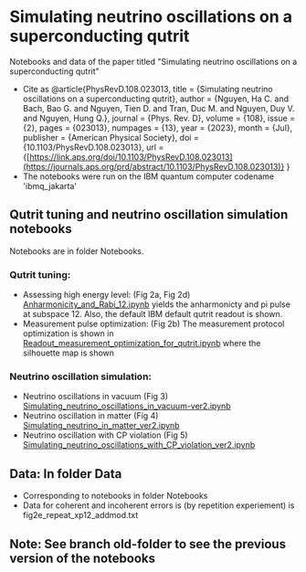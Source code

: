 # Simulating neutrino oscillations on a superconducting qutrit
Notebooks and data of the paper titled "Simulating neutrino oscillations on a superconducting qutrit"
- Cite as
  @article{PhysRevD.108.023013, 
  title = {Simulating neutrino oscillations on a superconducting qutrit},
  author = {Nguyen, Ha C. and Bach, Bao G. and Nguyen, Tien D. and Tran, Duc M. and Nguyen, Duy V. and Nguyen, Hung Q.},
  journal = {Phys. Rev. D},
  volume = {108},
  issue = {2},
  pages = {023013},
  numpages = {13},
  year = {2023},
  month = {Jul},
  publisher = {American Physical Society},
  doi = {10.1103/PhysRevD.108.023013},
  url = {[https://link.aps.org/doi/10.1103/PhysRevD.108.023013](https://journals.aps.org/prd/abstract/10.1103/PhysRevD.108.023013)}
}
- The notebooks were run on the IBM quantum computer codename 'ibmq_jakarta'
## Qutrit tuning and neutrino oscillation simulation notebooks
Notebooks are in folder Notebooks.
### Qutrit tuning:
- Assessing high energy level: (Fig 2a, Fig 2d)
[Anharmonicity_and_Rabi_12.ipynb](https://github.com/hanoipho997/Simulating-neutrino-oscillations-on-a-superconducting-qutrit/blob/main/Notebooks/Anharmonicity_and_Rabi_12.ipynb) yields the anharmonicty and pi pulse at subspace 12.
Also, the default IBM default qutrit readout is shown. 
- Measurement pulse optimization: (Fig 2b)
The measurement protocol optimization is shown in [Readout_measurement_optimization_for_qutrit.ipynb](https://github.com/hanoipho997/Simulating-neutrino-oscillations-on-a-superconducting-qutrit/blob/main/Notebooks/Readout_measurement_optimization_for_qutrit.ipynb) where the silhouette map is shown
### Neutrino oscillation simulation:
- Neutrino oscillations in vacuum (Fig 3)
[Simulating_neutrino_oscillations_in_vacuum-ver2.ipynb](https://github.com/hanoipho997/Simulating-neutrino-oscillations-on-a-superconducting-qutrit/blob/main/Notebooks/Simulating_neutrino_oscillations_in_vacuum-ver2.ipynb)
- Neutrino oscillation in matter (Fig 4)
[Simulating_neutrino_in_matter_ver2.ipynb](https://github.com/hanoipho997/Simulating-neutrino-oscillations-on-a-superconducting-qutrit/blob/main/Notebooks/Simulating_neutrino_in_matter_ver2.ipynb)
- Neutrino oscillation with CP violation (Fig 5)
[Simulating_neutrino_oscillations_with_CP_violation_ver2.ipynb](https://github.com/hanoipho997/Simulating-neutrino-oscillations-on-a-superconducting-qutrit/blob/main/Notebooks/Simulating_neutrino_oscillations_with_CP_violation_ver2.ipynb)
## Data: In folder Data 
- Corresponding to notebooks in folder Notebooks
- Data for coherent and incoherent errors is (by repetition experiement) is fig2e_repeat_xp12_addmod.txt
## Note: See branch old-folder to see the previous version of the notebooks
